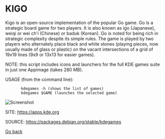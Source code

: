 # KIGO

 Kigo is an open-source implementation of the popular Go game. 
 Go is a strategic board game for two players. It is also 
 known as igo (Japanese), weiqi or wei ch'i (Chinese) or baduk 
 (Korean). 
 Go is noted for being rich in strategic complexity despite its 
 simple rules. The game is played by two players who alternately 
 place black and white stones (playing pieces, now usually made 
 of glass or plastic) on the vacant intersections of a grid of 
 19x19 lines (9x9 or 13x13 for easier games).
 
 NOTE: this script includes icons and launchers for the 
 full KDE games suite in just one Appimage (takes 280 MB).
 
 USAGE (from the command line):
 
           kdegames -h (shows the list of games)
           kdegames $GAME (launches the selected game)
           
 ![Screenshot](https://kde.org/images/screenshots/kigo.png)
 
 SITE: https://apps.kde.org

 SOURCE: https://packages.debian.org/stable/kdegames

 [Go back](https://portable-linux-apps.github.io/apps.html)
